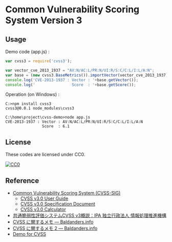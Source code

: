 # Common Vulnerability Scoring System Version 3

## Usage

Demo code (app.js) :

```javascript:app.js
var cvss3 = require('cvss3');

var vector_cve_2013_1937 = "AV:N/AC:L/PR:N/UI:R/S:C/C:L/I:L/A:N";
var base = (new cvss3.BaseMetrics()).importVector(vector_cve_2013_1937);
console.log('CVE-2013-1937 : Vector : '+base.getVector());
console.log('                Score  : '+base.getScore());
```

Operation (on Windows) :

```shell
C:>npm install cvss3
cvss3@0.0.1 node_modules\cvss3

C:\home\project\cvss-demo>node app.js
CVE-2013-1937 : Vector : AV:N/AC:L/PR:N/UI:R/S:C/C:L/I:L/A:N
                Score  : 6.1
```

## License

These codes are licensed under CC0.

[![CC0](http://i.creativecommons.org/p/zero/1.0/88x31.png "CC0")](http://creativecommons.org/publicdomain/zero/1.0/deed.ja)

## Reference

- [Common Vulnerability Scoring System (CVSS-SIG)](http://www.first.org/cvss)
    - [CVSS v3.0 User Guide](http://www.first.org/cvss/user-guide)
    - [CVSS v3.0 Specification Document](http://www.first.org/cvss/specification-document)
    - [CVSS v3.0 Calculator](http://www.first.org/cvss/calculator/3.0)
- [共通脆弱性評価システムCVSS v3概説：IPA 独立行政法人 情報処理推進機構](http://www.ipa.go.jp/security/vuln/CVSSv3.html)
- [CVSS に関するメモ — Baldanders.info](http://www.baldanders.info/spiegel/log2/000290.shtml)
- [CVSS に関するメモ 2 — Baldanders.info](http://www.baldanders.info/spiegel/log2/000334.shtml)
- [Demo for CVSS](http://www.baldanders.info/spiegel/archive/cvss/cvss2.html)
